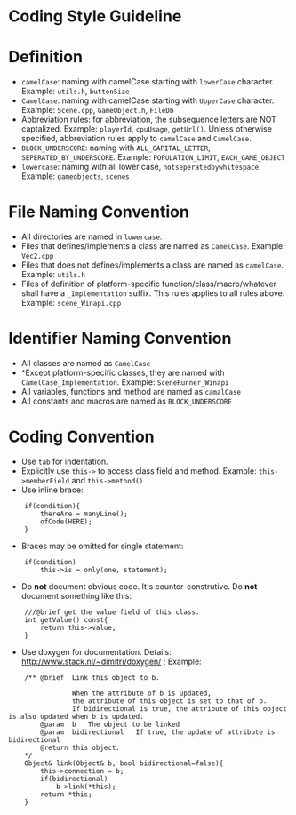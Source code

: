 Coding Style Guideline
==========

Definition
==========
* `camelCase`: naming with camelCase starting with `lowerCase` character. Example: `utils.h`, `buttonSize`
* `CamelCase`: naming with camelCase starting with `UpperCase` character. Example: `Scene.cpp`, `GameObject.h`, `FileDb`
* Abbreviation rules: for abbreviation, the subsequence letters are NOT captalized. Example: `playerId`, `cpuUsage`, `getUrl()`.
	Unless otherwise specified, abbreviation rules apply to `camelCase` and `CamelCase`.
* `BLOCK_UNDERSCORE`: naming with `ALL_CAPITAL_LETTER`, `SEPERATED_BY_UNDERSCORE`. Example: `POPULATION_LIMIT`, `EACH_GAME_OBJECT`
* `lowercase`: naming with all lower case, `notseperatedbywhitespace`. Example: `gameobjects`, `scenes`
	

File Naming Convention
==========

* All directories are named in `lowercase`.
* Files that defines/implements a class are named as `CamelCase`. Example: `Vec2.cpp`
* Files that does not defines/implements a class are named as `camelCase`. Example: `utils.h`
* Files of definition of platform-specific function/class/macro/whatever shall have a `_Implementation` suffix.
	This rules applies to all rules above. Example: `scene_Winapi.cpp`


Identifier Naming Convention
==========
* All classes are named as `CamelCase`
* ^Except platform-specific classes, they are named with `CamelCase_Implementation`. Example: `SceneRunner_Winapi`
* All variables, functions and method are named as `camalCase`
* All constants and macros are named as `BLOCK_UNDERSCORE`


Coding Convention
==========

* Use `tab` for indentation.
* Explicitly use `this->` to access class field and method. Example: `this->memberField` and `this->method()`
* Use inline brace:

```
	if(condition){
		thereAre = manyLine();
		ofCode(HERE);
	}
```

* Braces may be omitted for single statement:

```
	if(condition)
		this->is = only(one, statement);
```

* Do **not** document obvious code. It's counter-construtive. Do **not** document something like this:

```
	///@brief get the value field of this class.
	int getValue() const{
		return this->value;
	}
```

* Use doxygen for documentation. Details: http://www.stack.nl/~dimitri/doxygen/ ; Example:

```
	/**	@brief	Link this object to b.

				When the attribute of b is updated,
				the attribute of this object is set to that of b.
				If bidirectional is true, the attribute of this object is also updated when b is updated.
		@param	b	The object to be linked
		@param	bidirectional	If true, the update of attribute is bidirectional
		@return	this object.
	*/
	Object& link(Object& b, bool bidirectional=false){
		this->connection = b;
		if(bidirectional)
			b->link(*this);
		return *this;
	}
```

